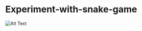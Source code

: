 # Experiment-with-snake-game
 
![Alt Text](https://media.giphy.com/media/Zr57DDPaeovuJquC7n/giphy.gif)
